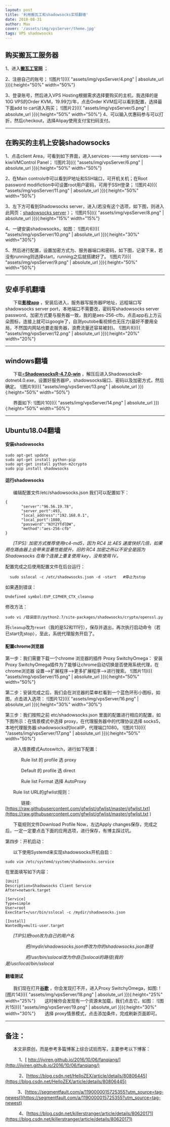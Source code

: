 ```yaml
---
layout: post
title: '利用搬瓦工和shadowsocks实现翻墙'
date: 2018-08-31
author: Max
cover: '/assets/img/vpsServer/theme.jpg'
tags: VPS shadowsocks
---
```


## 购买搬瓦工服务器

1、进入[__搬瓦工官网__](https://www.bwh1.net/) ；

2、注册自己的账号；
![图片1]({{ "assets/img/vpsServer/4.png" | absolute_url }}){:height="50%" width="50%"}

3、登录账号，然后进入VPS Hosting根据需求选择要购买的主机，我选择的是10G VPS的Order KVM，19.99刀/年，点击Order KVM后可以看到配置，选择最下面add to cart进入购买；
![图片2]({{ "assets/img/vpsServer/5.png" | absolute_url }}){:height="50%" width="50%"}
4、可以输入优惠码参与可以打折，然后checkout，选择Alipay使用支付宝扫码支付。

---
## 在购买的主机上安装shadowsocks

1、点击client Area，可看到如下界面，进入services---->my services----> kiwiVMControl Panel；
![图片3]({{ "assets/img/vpsServer/6.png" | absolute_url }}){:height="50%" width="50%"}

2、在Main controls中可以看到IP地址和SSH端口，可开机关机；在Root password modifiction中可设置root用户密码，可用于SSH登录；
![图片4]({{ "assets/img/vpsServer/11.png" | absolute_url }}){:height="50%" width="50%"}

3、左下方可看到Shadowsocks server，进入(若没有这个选项，如下图，则进入此网页：[shadowsocks server](https://kiwivm.64clouds.com/main-exec.php?mode=extras_shadowsocks) ）；
![图片5]({{ "assets/img/vpsServer/8.png" | absolute_url }}){:height="15%" width="15%"}

4、一键安装shadowsocks，如图：
![图片6]({{ "assets/img/vpsServer/10.png" | absolute_url }}){:height="30%" width="30%"}

5、然后进行配置，设置加密方式为、服务器端口和密码，如下图，记录下来，若没有running则选择start，running之后就搭建好了。
![图片7]({{ "assets/img/vpsServer/9.png" | absolute_url }}){:height="50%" width="50%"}

---
## 安卓手机翻墙

&emsp; &ensp;下载[__影梭app__](https://m.ddooo.com/softdown/75259.htm) ，安装后进入，服务器写服务器IP地址，远程端口写shadowsocks server port，本地端口不需要改，密码写shadowsocks server password，加密方式要与服务器一致，我的是aes-256-cfb，点击app右上方云朵图标，连接上就可以google了，自测youtobe看视频也无压力(最好不要用全局，不然国内网站也要走服务器，浪费流量还容易被封)。
![图片8]({{ "assets/img/vpsServer/12.png" | absolute_url }}){:height="20%" width="20%"}

---
## windows翻墙

&emsp; &ensp;下载[<__ShadowsocksR-4.7.0-win__](https://github.com/zhoudaxiaa/ss-client) ，解压后进入ShadowsocksR-dotnet4.0.exe，设置好服务器IP，shadowsocks端口、密码以及加密方式，然后确定。
![图片9]({{ "assets/img/vpsServer/13.png" | absolute_url }}){:height="50%" width="50%"}

&emsp; &ensp;界面如下:
![图片10]({{ "assets/img/vpsServer/14.png" | absolute_url }}){:height="50%" width="50%"}

---
## Ubuntu18.04翻墙

#### 安装shadowsocks

```shell
sudo apt-get update
sudo apt-get install python-pip
sudo apt-get install python-m2crypto
sudo pip install shadowsocks
```

#### 运行shadowsocks

&emsp; &ensp;编辑配置文件/etc/shadowsocks.json 我们可以配置如下：
```shell
{
       "server":"96.56.19.78",
       "server_port":493,
       "local_address":"192.168.0.1",
       "local_port":1080,
       "password":"N3Y2YTdlDW",
       "method":"aes-256-cfb"
}
```
&emsp; &ensp;*[TIPS]: 加密方式推荐使用rc4-md5，因为 RC4 比 AES 速度快好几倍，如果用在路由器上会带来显著性能提升。旧的 RC4 加密之所以不安全是因为 Shadowsocks 在每个连接上重复使用 key，没有使用 IV。*

配置完成之后使用配置文件在后台运行：
```shell
  sudo sslocal -c /etc/shadowsocks.json -d -start   #停止为stop
```
如果遇到错误：
```shell
Undefined symbol:EVP_CIPHER_CTX_cleanup
```
修改方法：
```shell
sudo vi /错误提示/python2.7/site-packages/shadowsocks/crypto/openssl.py
```
将```cleanup```改为```reset```（我的是52和111行），保存并退出，再次执行启动命令（若已start先stop），至此，系统代理服务开启了。

#### 配置chrome浏览器

第一步：我们需要下载一个chrome 浏览器的插件 Proxy SwitchyOmega：
安装Proxy SwitchyOmega插件为了能够让chrome自动切换是否使用系统代理，在chrome浏览器 设置–->扩展程序-–>更多扩展程序–->进行搜索。
![图片11]({{ "assets/img/vpsServer/15.png" | absolute_url }}){:height="50%" width="50%"}

第二步：安装完成之后，我们会在浏览器的菜单栏看到一个蓝色环形小图标，如图，点击进入选项：
![图片12]({{ "assets/img/vpsServer/16.png" | absolute_url }}){:height="30%" width="30%"}

第三步：我们按照之前 etc/shadowsocks.json 里面的配置进行相应的配置，如下图所示：在情景模式中选择 proxy，在代理服务器中的代理协议选择 socks5，本地代理服务器:shadowsocks的localIP，代理端口1080。
![图片13]({{ "/assets/img/vpsServer/17.png" | absolute_url }}){:height="50%" width="50%"}

&emsp; &ensp;进入情景模式Autoswitch，进行如下配置：

&emsp; &ensp;&emsp; &ensp;Rule list 的 profile 选 proxy

&emsp; &ensp;&emsp; &ensp;Default  的 profile 选 direct

&emsp; &ensp;&emsp; &ensp;Rule list Format 选择 AutoProxy


&emsp; &ensp;Rule list URL的gfwlist规则：

&emsp; &ensp;&emsp; &ensp;链接:[https://raw.githubusercontent.com/gfwlist/gfwlist/master/gfwlist.txt](https://raw.githubusercontent.com/gfwlist/gfwlist/master/gfwlist.txt  ) 

&emsp; &ensp;下载规则文件Download Profile Now，左边Apply changes保存，完成之后，一定一定要点击下面的应用选项，进行保存，有博主踩过坑。

第四步：开机启动： 

&emsp; &ensp;以下使用Systemd来实现shadowsocks开机自启：
```shell
sudo vim /etc/systemd/system/shadowsocks.service
```

在里面填写如下内容：
```shell
[Unit]
Description=Shadowsocks Client Service
After=network.target
 
[Service]
Type=simple
User=root
ExecStart=/usr/bin/sslocal -c /mydir/shadowsocks.json
 
[Install]
WantedBy=multi-user.target
```
&emsp; &ensp;*[TIPS]把root改为自己的用户名*

&emsp; &emsp;&emsp; &emsp;*把/mydir/shadowsocks.json修改为你的shadowsocks.json路径*

&emsp; &emsp;&emsp; &emsp;*把/usr/bin/sslocal改为你自己sslocal的路径(我的是/usr/local/bin/sslocal*



#### 翻墙测试

&emsp; &ensp;我们现在打开[__谷歌__](www.google.com) ，你会发现打不开，进入Proxy SwitchyOmega，如图:
![图片14]({{ "assets/img/vpsServer/18.png" | absolute_url }}){:height="25%" width="25%"}
&emsp; &ensp;这时候你会发现有一个资源未加载，我们点击它，如图：
![图片15]({{ "assets/img/vpsServer/19.png" | absolute_url }}){:height="30%" width="30%"}
&emsp; &ensp;选择 proxy情景模式，点击添加条件，完成刷新页面即可。

---
## 备注：

&emsp; &ensp;本文非原创，而是参考多篇博客上综合试验而写，主要参考以下博客：

&emsp; &ensp;&emsp; 1、[ http://jiyiren.github.io/2016/10/06/fanqiang/](http://jiyiren.github.io/2016/10/06/fanqiang/) 

&emsp; &ensp;&emsp; 2、[https://blog.csdn.net/HelloZEX/article/details/80806445](https://blog.csdn.net/HelloZEX/article/details/80806445) 

&emsp; &ensp;&emsp;3、[https://segmentfault.com/a/1190000015725355?utm_source=tag-newest](https://segmentfault.com/a/1190000015725355?utm_source=tag-newest) 

&emsp; &ensp;&emsp; 4、[https://blog.csdn.net/killerstranger/article/details/80620171](https://blog.csdn.net/killerstranger/article/details/80620171) 
    